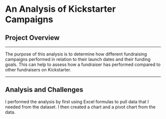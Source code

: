 # An Analysis of Kickstarter Campaigns
## Project Overview
---
The purpose of this analysis is to determine how different fundraising campaigns performed in relation to their launch dates and their funding goals. This can help to assess how a fundraiser has performed compared to other fundraisers on Kickstarter.  

---
## Analysis and Challenges
I performed the analysis by first using Excel formulas to pull data that I needed from the dataset. I then created a chart and a pivot chart from the data. 
